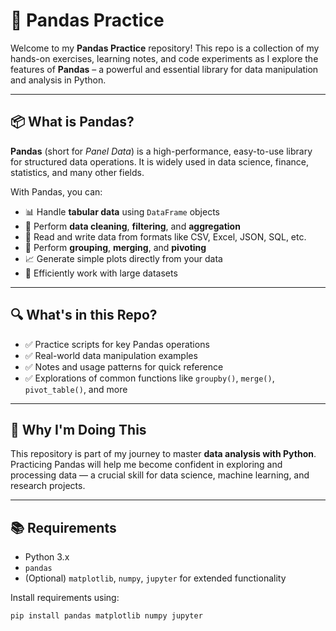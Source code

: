 # 🐼 Pandas Practice

Welcome to my **Pandas Practice** repository! This repo is a collection of my hands-on exercises, learning notes, and code experiments as I explore the features of **Pandas** – a powerful and essential library for data manipulation and analysis in Python.

---

## 📦 What is Pandas?

**Pandas** (short for _Panel Data_) is a high-performance, easy-to-use library for structured data operations. It is widely used in data science, finance, statistics, and many other fields.

With Pandas, you can:

- 📊 Handle **tabular data** using `DataFrame` objects
- 🧮 Perform **data cleaning**, **filtering**, and **aggregation**
- 🧾 Read and write data from formats like CSV, Excel, JSON, SQL, etc.
- 📌 Perform **grouping**, **merging**, and **pivoting**
- 📈 Generate simple plots directly from your data
- 🚀 Efficiently work with large datasets

---

## 🔍 What's in this Repo?

- ✅ Practice scripts for key Pandas operations
- ✅ Real-world data manipulation examples
- ✅ Notes and usage patterns for quick reference
- ✅ Explorations of common functions like `groupby()`, `merge()`, `pivot_table()`, and more

---

## 🧠 Why I'm Doing This

This repository is part of my journey to master **data analysis with Python**. Practicing Pandas will help me become confident in exploring and processing data — a crucial skill for data science, machine learning, and research projects.

---

## 📚 Requirements

- Python 3.x
- `pandas`
- (Optional) `matplotlib`, `numpy`, `jupyter` for extended functionality

Install requirements using:

```bash
pip install pandas matplotlib numpy jupyter
```
